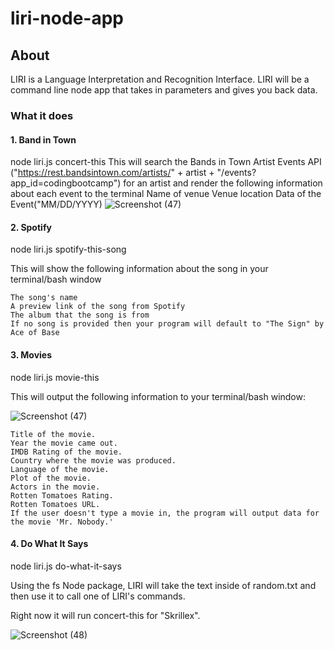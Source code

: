 # liri-node-app
## About
LIRI is a Language Interpretation and Recognition Interface. LIRI will be a command line node app that takes in parameters and gives you back data.


### What it does
#### 1. Band in Town
node liri.js concert-this <insert artist>
This will search the Bands in Town Artist Events API ("https://rest.bandsintown.com/artists/" + artist + "/events?app_id=codingbootcamp") for an artist and render the following information about each event to the terminal
      Name of venue
      Venue location
      Data of the Event("MM/DD/YYYY)
![Screenshot (47)](https://user-images.githubusercontent.com/47795010/55130527-6e961b80-50d8-11e9-9d9d-cb1ef3b5e5f3.png)

#### 2. Spotify
node liri.js spotify-this-song <insert song title>

This will show the following information about the song in your terminal/bash window


    The song's name
    A preview link of the song from Spotify
    The album that the song is from
    If no song is provided then your program will default to "The Sign" by Ace of Base

#### 3. Movies
node liri.js movie-this <insert movie title>

This will output the following information to your terminal/bash window:


![Screenshot (47)](https://user-images.githubusercontent.com/47795010/55130527-6e961b80-50d8-11e9-9d9d-cb1ef3b5e5f3.png)

    Title of the movie.
    Year the movie came out.
    IMDB Rating of the movie.
    Country where the movie was produced.
    Language of the movie.
    Plot of the movie.
    Actors in the movie.
    Rotten Tomatoes Rating.
    Rotten Tomatoes URL.
    If the user doesn't type a movie in, the program will output data for the movie 'Mr. Nobody.'
    
  

#### 4. Do What It Says
node liri.js do-what-it-says

Using the fs Node package, LIRI will take the text inside of random.txt and then use it to call one of LIRI's commands.

Right now it will run concert-this for "Skrillex".


![Screenshot (48)](https://user-images.githubusercontent.com/47795010/55130895-c84b1580-50d9-11e9-9cce-316331fb5336.png)
